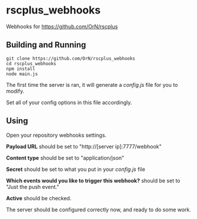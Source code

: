# rscplus_webhooks
Webhooks for https://github.com/OrN/rscplus

## Building and Running

```
git clone https://github.com/OrN/rscplus_webhooks
cd rscplus_webhooks
npm install
node main.js
```

The first time the server is ran, it will generate a *config.js* file for you to modify.

Set all of your config options in this file accordingly.

## Using

Open your repository webhooks settings.

**Payload URL** should be set to "http://[server ip]:7777/webhook"

**Content type** should be set to "application/json"

**Secret** should be set to what you put in your *config.js* file

**Which events would you like to trigger this webhook?** should be set to "Just the push event."

**Active** should be checked.

The server should be configured correctly now, and ready to do some work.
